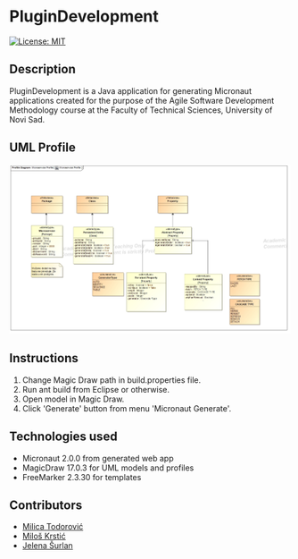 ﻿# PluginDevelopment 
[![License: MIT](https://img.shields.io/badge/License-MIT-yellow.svg)](https://opensource.org/licenses/MIT)

## Description

PluginDevelopment is a Java application for generating Micronaut applications created for the purpose of the Agile Software Development Methodology course at the Faculty of Technical Sciences, University of Novi Sad.

## UML Profile
![profile](profile/images/profile.JPG)


## Instructions
1. Change Magic Draw path in build.properties file.
2. Run ant build from Eclipse or otherwise.
3. Open model in Magic Draw.
4. Click 'Generate' button from menu 'Micronaut Generate'.

## Technologies used
- Micronaut 2.0.0 from generated web app
- MagicDraw 17.0.3 for UML models and profiles
- FreeMarker 2.3.30 for templates

## Contributors

- [Milica Todorović](https://github.com/milicat228)
- [Miloš Krstić](https://github.com/KrsticM/)
- [Jelena Šurlan](https://github.com/jaseyrae9)

